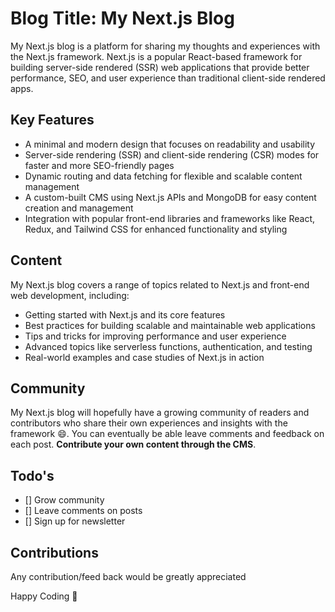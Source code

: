 # Blog Title: My Next.js Blog

My Next.js blog is a platform for sharing my thoughts and experiences with the Next.js framework. Next.js is a popular React-based framework for building server-side rendered (SSR) web applications that provide better performance, SEO, and user experience than traditional client-side rendered apps.

## Key Features

- A minimal and modern design that focuses on readability and usability
- Server-side rendering (SSR) and client-side rendering (CSR) modes for faster and more SEO-friendly pages
- Dynamic routing and data fetching for flexible and scalable content management
- A custom-built CMS using Next.js APIs and MongoDB for easy content creation and management
- Integration with popular front-end libraries and frameworks like React, Redux, and Tailwind CSS for enhanced functionality and styling

## Content

My Next.js blog covers a range of topics related to Next.js and front-end web development, including:

- Getting started with Next.js and its core features
- Best practices for building scalable and maintainable web applications
- Tips and tricks for improving performance and user experience
- Advanced topics like serverless functions, authentication, and testing
- Real-world examples and case studies of Next.js in action

## Community

My Next.js blog will hopefully have a growing community of readers and contributors who share their own experiences and insights with the framework 😄. You can eventually be able leave comments and feedback on each post. **Contribute your own content through the CMS**.

## Todo's

- [] Grow community
- [] Leave comments on posts
- [] Sign up for newsletter

## Contributions

Any contribution/feed back would be greatly appreciated

Happy Coding 🚀
